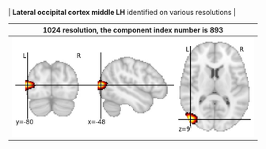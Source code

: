 


| **Lateral occipital cortex middle LH** identified on various resolutions |

| 1024 resolution, the component index number is 893|  
|:---:|  
| ![Component 1024](../1024/final/893.jpg "From component 1024: Lateral occipital cortex middle LH") |